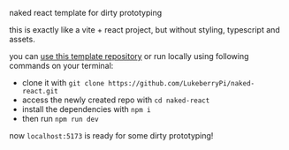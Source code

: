naked react template for dirty prototyping

this is exactly like a vite + react project, but without styling, typescript and assets.

you can [use this template repository](https://docs.github.com/en/repositories/creating-and-managing-repositories/creating-a-repository-from-a-template#creating-a-repository-from-a-template) or run locally using following commands on your terminal:

- clone it with `git clone https://github.com/LukeberryPi/naked-react.git`
- access the newly created repo with `cd naked-react`
- install the dependencies with `npm i`
- then run `npm run dev`

now `localhost:5173` is ready for some dirty prototyping!
